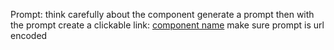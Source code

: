 Prompt: 
think carefully about the component
generate a prompt
then with the prompt create a clickable link: [component name](https://v0.dev/chat?q={prompt})
make sure prompt is url encoded